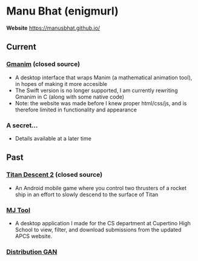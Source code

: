 # Manu Bhat (enigmurl)
**Website** https://manusbhat.github.io/ 

## Current

### [Gmanim](https://gmanim.github.io/) (closed source)
- A desktop interface that wraps Manim (a mathematical animation tool), in hopes of making it more accesible
- The Swift version is no longer supported, I am currently rewriting Gmanim in C (along with some native code)
- Note: the website was made before I knew proper html/css/js, and is therefore limited in functionality and appearance 

### A secret...
- Details available at a later time

## Past

### [Titan Descent 2](https://play.google.com/store/apps/details?id=com.enigmadux.titandescent2&hl=en_US&gl=US) (closed source)
- An Android mobile game where you control two thrusters of a rocket ship in an effort to slowly descend to the surface of Titan

### [MJ Tool](https://github.com/enigmurl/mjtool)
- A desktop application I made for the CS department at Cupertino High School to view, filter, and download submissions from the updated APCS website. 

### [Distribution GAN](https://github.com/enigmurl/dgan)
- A GAN that combats mode collapse by having the discriminator act on multiple instances produced by the generator

## Upcoming

### [Inductive Language Model](https://github.com/enigmurl/ilm)
- A neural network that uses its learning via a gradient descent seed stage to ultimately learn directly from input language
